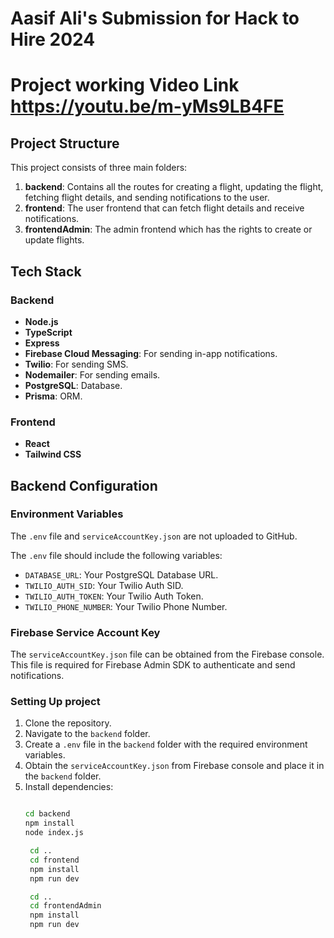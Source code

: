 # Aasif Ali's Submission for Hack to Hire 2024

# Project working Video Link  https://youtu.be/m-yMs9LB4FE
## Project Structure

This project consists of three main folders:

1. **backend**: Contains all the routes for creating a flight, updating the flight, fetching flight details, and sending notifications to the user.
2. **frontend**: The user frontend that can fetch flight details and receive notifications.
3. **frontendAdmin**: The admin frontend which has the rights to create or update flights.

## Tech Stack

### Backend
- **Node.js**
- **TypeScript**
- **Express**
- **Firebase Cloud Messaging**: For sending in-app notifications.
- **Twilio**: For sending SMS.
- **Nodemailer**: For sending emails.
- **PostgreSQL**: Database.
- **Prisma**: ORM.

### Frontend
- **React**
- **Tailwind CSS**

## Backend Configuration

### Environment Variables
The `.env` file and `serviceAccountKey.json` are not uploaded to GitHub. 

The `.env` file should include the following variables:
- `DATABASE_URL`: Your PostgreSQL Database URL.
- `TWILIO_AUTH_SID`: Your Twilio Auth SID.
- `TWILIO_AUTH_TOKEN`: Your Twilio Auth Token.
- `TWILIO_PHONE_NUMBER`: Your Twilio Phone Number.

### Firebase Service Account Key
The `serviceAccountKey.json` file can be obtained from the Firebase console. This file is required for Firebase Admin SDK to authenticate and send notifications.

### Setting Up project
1. Clone the repository.
2. Navigate to the `backend` folder.
3. Create a `.env` file in the `backend` folder with the required environment variables.
4. Obtain the `serviceAccountKey.json` from Firebase console and place it in the `backend` folder.
5. Install dependencies:
   ```bash
   
   cd backend
   npm install
   node index.js

    cd ..
    cd frontend
    npm install
    npm run dev

    cd ..
    cd frontendAdmin
    npm install
    npm run dev


